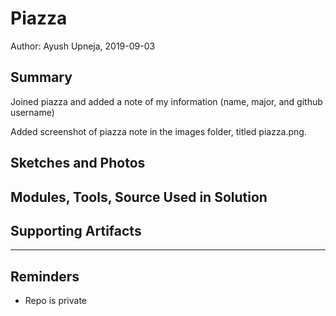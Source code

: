 #  Piazza

Author: Ayush Upneja, 2019-09-03

## Summary

Joined piazza and added a note of my information (name, major, and github username)

Added screenshot of piazza note in the images folder, titled piazza.png.

## Sketches and Photos


## Modules, Tools, Source Used in Solution


## Supporting Artifacts


-----

## Reminders
- Repo is private
